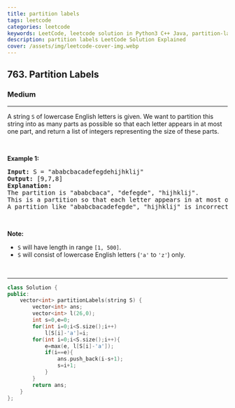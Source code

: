 ```yaml
---
title: partition labels
tags: leetcode
categories: leetcode
keywords: LeetCode, leetcode solution in Python3 C++ Java, partition-labels solution
description: partition labels LeetCode Solution Explained
cover: /assets/img/leetcode-cover-img.webp
---
```



<h2>763. Partition Labels</h2><h3>Medium</h3><hr><div><p>A string <code>S</code> of lowercase English letters is given. We want to partition this string into as many parts as possible so that each letter appears in at most one part, and return a list of integers representing the size of these parts.</p>

<p>&nbsp;</p>

<p><b>Example 1:</b></p>

<pre><b>Input:</b> S = "ababcbacadefegdehijhklij"
<b>Output:</b> [9,7,8]
<b>Explanation:</b>
The partition is "ababcbaca", "defegde", "hijhklij".
This is a partition so that each letter appears in at most one part.
A partition like "ababcbacadefegde", "hijhklij" is incorrect, because it splits S into less parts.
</pre>

<p>&nbsp;</p>

<p><b>Note:</b></p>

<ul>
	<li><code>S</code> will have length in range <code>[1, 500]</code>.</li>
	<li><code>S</code> will consist of lowercase English&nbsp;letters (<code>'a'</code> to <code>'z'</code>) only.</li>
</ul>

<p>&nbsp;</p>
</div>

---




```cpp
class Solution {
public:
    vector<int> partitionLabels(string S) {
        vector<int> ans;
        vector<int> l(26,0);
        int s=0,e=0;
        for(int i=0;i<S.size();i++)
            l[S[i]-'a']=i;
        for(int i=0;i<S.size();i++){
            e=max(e, l[S[i]-'a']);
            if(i==e){
                ans.push_back(i-s+1);
                s=i+1;
            }
        }
        return ans;
    }
};
```
